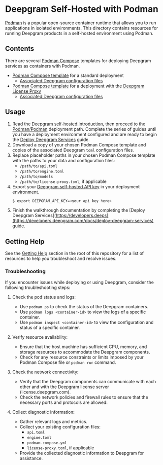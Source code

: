 # Deepgram Self-Hosted with Podman
[Podman](https://podman.io/) is a popular open-source container runtime that allows you to run applications in isolated environments. This directory contains resources for running Deepgram products in a self-hosted environment using Podman.

## Contents

There are several [Podman Compose](https://github.com/containers/podman-compose) templates for deploying Deepgram services as containers with Podman.

* [Podman Compose template](./podman-compose.standard.yml) for a standard deployment
    * [Associated Deepgram configuration files](../common/standard_deploy/)
* [Podman Compose template](./podman-compose.license-proxy.yml) for a deployment with the [Deepgram License Proxy](https://developers.deepgram.com/docs/license-proxy)
    * [Associated Deepgram configuration files](../common/license_proxy_deploy/)
## Usage
1. Read the [Deepgram self-hosted introduction](https://developers.deepgram.com/docs/self-hosted-introduction), then proceed to the [Podman/Podman](https://developers.deepgram.com/docs/podmanpodman) deployment path. Complete the series of guides until you have a deployment environment configured and are ready to begin the [Deploy Deepgram Services](https://developers.deepgram.com/docs/deploy-deepgram-services) guide.
2. Download a copy of your chosen Podman Compose template and copies of the associated Deepgram `toml` configuration files.
3. Replace placeholder paths in your chosen Podman Compose template with the paths to your data and configuration files:
    * `/path/to/api.toml`
    * `/path/to/engine.toml`
    * `/path/to/models`
    * `/path/to/license-proxy.toml`, if applicable
4. Export your [Deepgram self-hosted API key](https://developers.deepgram.com/docs/on-prem-self-service-tutorial#create-an-on-prem-api-key) in your deployment environment.
    ```bash
    $ export DEEPGRAM_API_KEY=<your api key here>
    ```
4. Finish the walkthrough documentation by completing the [Deploy Deepgram Services](https://developers.deeps](https://developers.deepgram.com/docs/deploy-deepgram-services) guide.

## Getting Help

See the [Getting Help](https://github.com/deepgram/self-hosted-resources#getting-help) section in the root of this repository for a list of resources to help you troubleshoot and resolve issues.

### Troubleshooting

If you encounter issues while deploying or using Deepgram, consider the following troubleshooting steps:

1. Check the pod status and logs:
   - Use `podman ps` to check the status of the Deepgram containers.
   - Use `podman logs <container-id>` to view the logs of a specific container.
   - Use `podman inspect <container-id>` to view the configuration and status of a specific container.

2. Verify resource availability:
   - Ensure that the host machine has sufficient CPU, memory, and storage resources to accommodate the Deepgram components.
   - Check for any resource constraints or limits imposed by your Podman Compose file or `podman run` command.

3. Check the network connectivity:
   - Verify that the Deepgram components can communicate with each other and with the Deepgram license server (license.deepgram.com).
   - Check the network policies and firewall rules to ensure that the necessary ports and protocols are allowed.

4. Collect diagnostic information:
   - Gather relevant logs and metrics.
   - Collect your existing configuration files:
     - `api.toml`
     - `engine.toml`
     - `podman-compose.yml`
     - `license-proxy.toml`, if applicable
   - Provide the collected diagnostic information to Deepgram for assistance.


